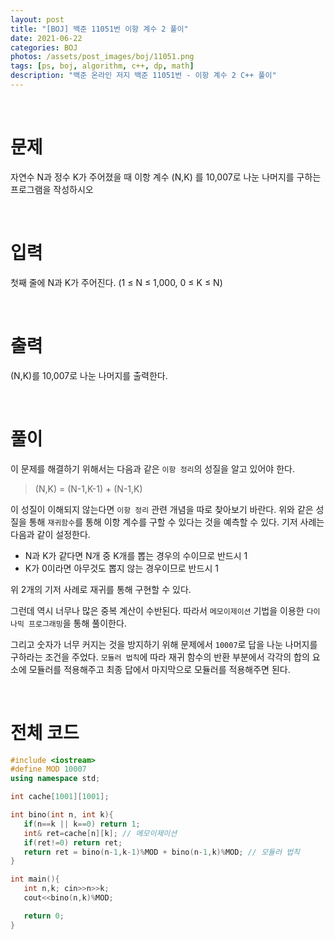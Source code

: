 ```yaml
---
layout: post
title: "[BOJ] 백준 11051번 이항 계수 2 풀이"
date: 2021-06-22
categories: BOJ
photos: /assets/post_images/boj/11051.png
tags: [ps, boj, algorithm, c++, dp, math]
description: "백준 온라인 저지 백준 11051번 - 이항 계수 2 C++ 풀이"
---
```


<br>

# 문제

자연수 N과 정수 K가 주어졌을 때 이항 계수 (N,K) 를 10,007로 나눈 나머지를 구하는 프로그램을 작성하시오

<br>

# 입력

첫째 줄에 N과 K가 주어진다. (1 ≤ N ≤ 1,000, 0 ≤ K ≤ N)

<br>

# 출력

(N,K)를 10,007로 나눈 나머지를 출력한다.

<br>

# 풀이

이 문제를 해결하기 위해서는 다음과 같은 `이항 정리`의 성질을 알고 있어야 한다.

> (N,K) = (N-1,K-1) + (N-1,K)

이 성질이 이해되지 않는다면 `이항 정리` 관련 개념을 따로 찾아보기 바란다.
위와 같은 성질을 통해 `재귀함수`를 통해 이항 계수를 구할 수 있다는 것을 예측할 수 있다. 기저 사례는 다음과 같이 설정한다.

- N과 K가 같다면 N개 중 K개를 뽑는 경우의 수이므로 반드시 1
- K가 0이라면 아무것도 뽑지 않는 경우이므로 반드시 1

위 2개의 기저 사례로 재귀를 통해 구현할 수 있다.

그런데 역시 너무나 많은 중복 계산이 수반된다. 따라서 `메모이제이션` 기법을 이용한 `다이나믹 프로그래밍`을 통해 풀이한다.

그리고 숫자가 너무 커지는 것을 방지하기 위해 문제에서 `10007`로 답을 나눈 나머지를 구하라는 조건을 주었다. `모듈러 법칙`에 따라 재귀 함수의 반환 부분에서 각각의 합의 요소에 모듈러를 적용해주고 최종 답에서 마지막으로 모듈러를 적용해주면 된다.

<br>

# 전체 코드

```c++
#include <iostream>
#define MOD 10007
using namespace std;

int cache[1001][1001];

int bino(int n, int k){
   if(n==k || k==0) return 1;
   int& ret=cache[n][k]; // 메모이제이션
   if(ret!=0) return ret;
   return ret = bino(n-1,k-1)%MOD + bino(n-1,k)%MOD; // 모듈러 법칙
}

int main(){
   int n,k; cin>>n>>k;
   cout<<bino(n,k)%MOD;

   return 0;
}
```
